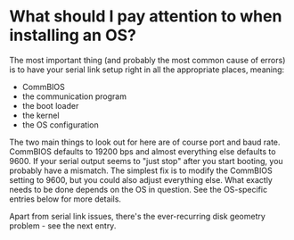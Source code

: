 # What should I pay attention to when installing an OS?

The most important thing (and probably the most common cause of errors) is to have your serial link setup right in all the appropriate places, meaning:

*  CommBIOS
*  the communication program
*  the boot loader
*  the kernel
*  the OS configuration

The two main things to look out for here are of course port and baud rate. CommBIOS defaults to 19200 bps and almost everything else defaults to 9600. If your serial output seems to "just stop" after you start booting, you probably have a mismatch. The simplest fix is to modify the CommBIOS setting to 9600, but you could also adjust everything else. What exactly needs to be done depends on the OS in question. See the OS-specific entries below for more details.

Apart from serial link issues, there's the ever-recurring disk geometry problem - see
the next entry.
